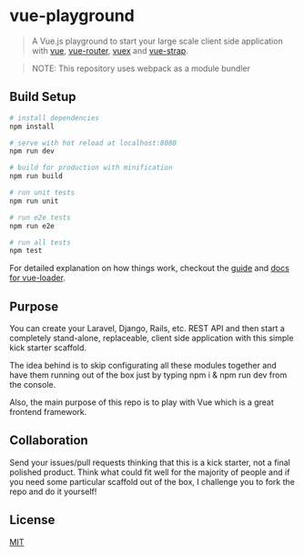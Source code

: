 # vue-playground

> A Vue.js playground to start your large scale client side application with [vue](http://vuejs.org/), [vue-router](http://router.vuejs.org/en/index.html), [vuex](http://vuex.vuejs.org/en/index.html) and [vue-strap](http://yuche.github.io/vue-strap/).

> NOTE: This repository uses webpack as a module bundler

## Build Setup

``` bash
# install dependencies
npm install

# serve with hot reload at localhost:8080
npm run dev

# build for production with minification
npm run build

# run unit tests
npm run unit

# run e2e tests
npm run e2e

# run all tests
npm test
```

For detailed explanation on how things work, checkout the [guide](http://vuejs-templates.github.io/webpack/) and [docs for vue-loader](http://vuejs.github.io/vue-loader).

## Purpose

You can create your Laravel, Django, Rails, etc. REST API and then start a completely stand-alone, replaceable, client side application with this simple kick starter scaffold.

The idea behind is to skip configurating all these modules together and have them running out of the box just by typing npm i & npm run dev from the console.

Also, the main purpose of this repo is to play with Vue which is a great frontend framework.

## Collaboration

Send your issues/pull requests thinking that this is a kick starter, not a final polished product. Think what could fit well for the majority of people and if you need some particular scaffold out of the box, I challenge you to fork the repo and do it yourself!
## License

[MIT](https://opensource.org/licenses/MIT)
